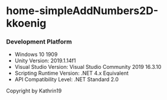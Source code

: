 # home-simpleAddNumbers2D-kkoenig

### Development Platform

- Windows 10 1909
- Unity Version: 2019.1.14f1
- Visual Studio Version: Visual Studio Community 2019 16.3.10
- Scripting Runtime Version: .NET 4.x Equivalent
- API Compatibility Level: .NET Standard 2.0

Copyright by Kathrin19